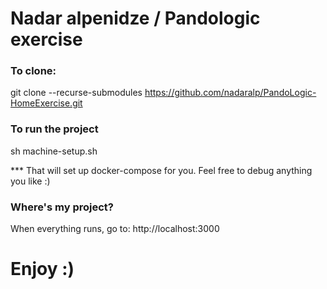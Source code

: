 # Nadar alpenidze / Pandologic exercise

### To clone:
git clone --recurse-submodules https://github.com/nadaralp/PandoLogic-HomeExercise.git


### To run the project
sh machine-setup.sh

*** That will set up docker-compose for you. Feel free to debug anything you like :)


### Where's my project?
When everything runs, go to:
http://localhost:3000


# Enjoy :)
